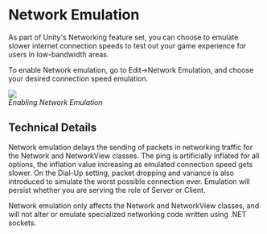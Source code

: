 Network Emulation
=================


As part of Unity's Networking feature set, you can choose to emulate slower internet connection speeds to test out your game experience for users in low-bandwidth areas.

To enable Network emulation, go to <span class=menu>Edit->Network Emulation</span>, and choose your desired connection speed emulation.

![](http://docwiki.hq.unity3d.com/uploads/Main/NetworkEmulationMenu.jpg)  
_Enabling Network Emulation_

Technical Details
-----------------


Network emulation delays the sending of packets in networking traffic for the Network and NetworkView classes.  The ping is artificially inflated for all options, the inflation value increasing as emulated connection speed gets slower. On the <span class=menu>Dial-Up</span> setting, packet dropping and variance is also introduced to simulate the worst possible connection ever. Emulation will persist whether you are serving the role of Server or Client.

Network emulation only affects the Network and NetworkView classes, and will not alter or emulate specialized networking code written using .NET sockets.
